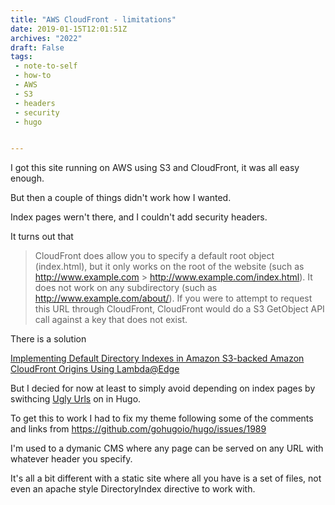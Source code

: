 ```yaml
---
title: "AWS CloudFront - limitations"
date: 2019-01-15T12:01:51Z
archives: "2022"
draft: False
tags:
 - note-to-self
 - how-to
 - AWS
 - S3
 - headers
 - security
 - hugo


---
```


I got this site running on AWS using S3 and CloudFront, it was all easy enough.

But then a couple of things didn't work how I wanted.

Index pages wern't there, and I couldn't add security headers.

<!--more-->


It turns out that 


> CloudFront does allow you to specify a default root object (index.html), but it only works on the root of the website (such as http://www.example.com > http://www.example.com/index.html). It does not work on any subdirectory (such as http://www.example.com/about/). If you were to attempt to request this URL through CloudFront, CloudFront would do a S3 GetObject API call against a key that does not exist.

There is a solution

[Implementing Default Directory Indexes in Amazon S3-backed Amazon CloudFront Origins Using Lambda@Edge](https://aws.amazon.com/blogs/compute/implementing-default-directory-indexes-in-amazon-s3-backed-amazon-cloudfront-origins-using-lambdaedge/)

But I decied for now at least to simply avoid depending on index pages by swithcing [Ugly Urls](https://gohugo.io/content-management/urls/#ugly-urls) on in Hugo.

To get this to work I had to fix my theme following some of the comments and links from https://github.com/gohugoio/hugo/issues/1989

I'm used to a dymanic CMS where any page can be served on any URL with whatever header you specify.

It's all a bit different with a static site where all you have is a set of files, not even an apache style DirectoryIndex directive to work with.




